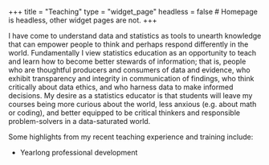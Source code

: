 +++
title = "Teaching"
type = "widget_page"
headless = false  # Homepage is headless, other widget pages are not.
+++

I have come to understand data and statistics as tools to unearth knowledge that can empower people to think and perhaps respond differently in the world. Fundamentally I view statistics education as an opportunity to teach and learn how to become better stewards of information; that is, people who are thoughtful producers and consumers of data and evidence, who exhibit transparency and integrity in communication of findings, who think critically about data ethics, and who harness data to make informed decisions. My desire as a statistics educator is that students will leave my courses being more curious about the world, less anxious (e.g. about math or coding), and better equipped to be critical thinkers and responsible problem-solvers in a data-saturated world.

Some highlights from my recent teaching experience and training include:

- Yearlong professional development 

